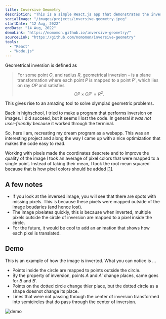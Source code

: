 ```yaml
---
title: Inversive Geometry
description: "This is a simple React.js app that demonstrates the inversive geometry of a point in a circle."
socialImage: "/images/projects/inversive-geometry.jpeg"
startDate: "12 Aug, 2022"
endDate: "14 Aug, 2022"
demoLink: "https://nomomon.github.io/inversive-geometry/"
sourceLink: "https://github.com/nomomon/inversive-geometry"
tools:
  - "React"
  - "Node.js"
---
```


Geometrical inversion is defined as

> For some point $O$, and radius $R$, geometrical inversion – is a plane transformation where each point $P$ is mapped to a point $P'$, which lies on ray $OP$ and satisfies
> $$OP \times OP' = R^2.$$

This gives rise to an amazing tool to solve olympiad geometric problems.

Back in highschool, I tried to make a program that performs inversion on images. I did succeed, but it seems I lost the code. In general _it was not user-friendly_ because it worked through the terminal.

So, here I am, recreating my dream program as a webapp. This was an interesting project and along the way I came up with a nice optimization that makes the code easy to read.

Working with pixels made the coordinates descrete and to improve the quality of the image I took an average of pixel colors that were mapped to a single point. Instead of taking their mean, I took the root mean squared because that is how pixel colors should be added [[1]](https://www.youtube.com/watch?v=LKnqECcg6Gw&ab_channel=minutephysics).

## A few notes

- If you look at the inversed image, you will see that there are spots with missing pixels. This is because these pixels were mapped outside of the image boudaries (and hence lost).
- The image pixelates quickly, this is because when inverted, multiple pixels outside the circle of inversion are mapped to a pixel inside the circle.
- For the future, it would be cool to add an animation that shows how each pixel is translated.

## Demo

This is an example of how the image is inverted. What you can notice is ...

- Points inside the circle are mapped to points outside the circle.
- By the property of inversion, points $A$ and $A'$ change places, same goes for $B$ and $B'$.
- Points on the dotted circle change thier place, but the dotted circle as a shape doesnot change its place.
- Lines that were not passing through the center of inversion transformed into semicircles that do pass through the center of inversion.

![demo](https://github.com/nomomon/inversive-geometry/raw/master/demo.gif)
